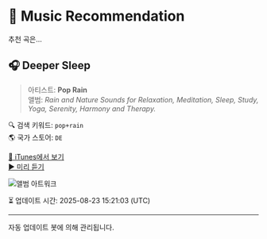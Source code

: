 
# 🎵 Music Recommendation

추천 곡은...

## 🎧 Deeper Sleep  
> 아티스트: **Pop Rain**  
> 앨범: _Rain and Nature Sounds for Relaxation, Meditation, Sleep, Study, Yoga, Serenity, Harmony and Therapy._  

🔍 검색 키워드: `pop+rain`  
🌎 국가 스토어: `DE`

[🔗 iTunes에서 보기](https://music.apple.com/de/album/deeper-sleep/1038504469?i=1038504479&uo=4)  
[▶️ 미리 듣기](https://audio-ssl.itunes.apple.com/itunes-assets/AudioPreview125/v4/d1/4c/3a/d14c3ae4-d497-a546-58b3-0e0a4d20cf27/mzaf_3831101119921559025.plus.aac.p.m4a)

![앨범 아트워크](https://is1-ssl.mzstatic.com/image/thumb/Music124/v4/41/42/b6/4142b67d-d058-7e02-e7b3-ba445a320e39/mzm.eblmhqec.jpg/100x100bb.jpg)

⏳ 업데이트 시간: 2025-08-23 15:21:03 (UTC)

---
자동 업데이트 봇에 의해 관리됩니다.
